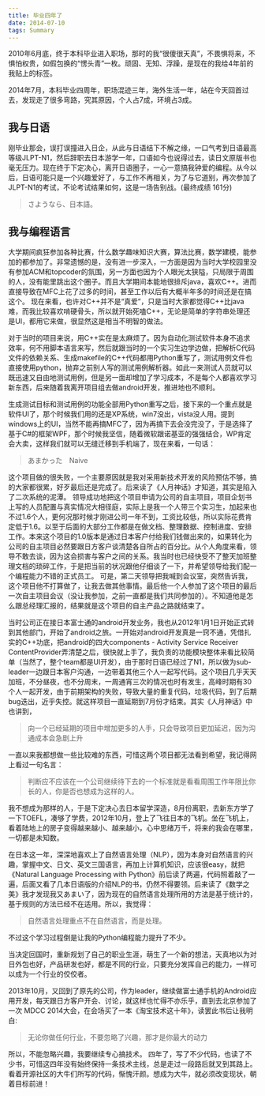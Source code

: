 ```yaml
---
title: 毕业四年了
date: 2014-07-10
tags: Summary
---
```


2010年6月底，终于本科毕业进入职场，那时的我“很傻很天真”，不畏惧将来，不惧怕权贵，如假包换的“愣头青”一枚。顽固、无知、浮躁，是现在的我给4年前的我贴上的标签。

2014年7月，本科毕业四周年，职场混迹三年，海外生活一年，站在今天回首过去，发现走了很多弯路，究其原因，个人占7成，环境占3成。

我与日语
---
刚毕业那会，误打误撞进入日企，从此与日语结下不解之缘，一口气考到日语最高等级JLPT-N1，然后辞职去日本游学一年，口语如今也说得过去，读日文原版书也毫无压力。现在终于下定决心，离开日语圈子，一心一意搞我钟爱的编程。从今以后，日语可能只是一个兴趣爱好了，与工作不再相关，为了与它道别，再次参加了JLPT-N1的考试，不论考试结果如何，这是一场告别战。(最终成绩 161分)

> さようなら、日本語。

我与编程语言
---

大学期间疯狂参加各种比赛，什么数学趣味知识大赛，算法比赛，数学建模，能参加的都参加了。非常遗憾的是，没有进一步深入，一方面是因为当时大学校园里没有参加ACM和topcoder的氛围，另一方面也因为个人眼光太狭隘，只局限于周围的人，没有能里跳出这个圈子。而且大学期间本能地很排斥java，喜欢C++。进而直接导致在MFC上花了过多的时间，甚至工作以后有大概半年多的时间还是在搞这个。
现在来看，也许对C++并不是“真爱”，只是当时大家都觉得C++比java难，而我比较喜欢啃硬骨头，所以就开始死嗑C++，无论是简单的字符串处理还是UI，都用它来做，很显然这是相当不明智的做法。

对于当时的项目来说，用C++实在是太麻烦了。因为自动化测试软件本身不追求效率，何不用脚本语言来写，然后就跟当时的一个实习生边学边做，把解析C代码文件的依赖关系、生成makefile的C++代码都用Python重写了，测试用例文件也直接使用python，抛弃之前别人写的测试用例解析器。如此一来测试人员就可以既迅速又自由地测试用例，但是另一面却增加了学习成本，不是每个人都喜欢学习新东西，后来随着我离开项目组去做android开发，推进地也不顺利。

生成测试目标和测试用例的功能全部用Python重写之后，接下来的一个重点就是软件UI了，那个时候我们用的还是XP系统，win7没出，vista没人用。提到windows上的UI，当然不能再搞MFC了，因为再搞下去会没完没了，于是选择了基于C#的框架WPF，那个时候我坚信，随着微软跟诺基亚的强强结合，WP肯定会大卖，这样我们就可以无缝迁移到手机端了，现在来看，一句话：

> あまかった　Naive

这个项目做的很失败，一个主要原因就是我对采用新技术开发的风险预估不够，搞的大家都很累，好歹最后还是完成了。后来读了《人月神话》才知道，其实是陷入了二次系统的泥潭。
领导成功地把这个项目申请为公司的自主项目，项目企划书上写的人员配置与真实情况大相径庭，实际上是我一个人带三个实习生，加起来也不过1.6个人，更何况那时候才刚进公司一年不到，工资比较低，所以实际花费肯定低于1.6。以至于后面的大部分工作都是在做文档、整理数据、控制进度、安排工作。本来这个项目的1.0版本是通过日本客户付给我们钱做出来的，如果转化为公司的自主项目必然要跟日方客户谈清楚各自所占的百分比。从个人角度来看，领导不敢去谈，因为这会损害与客户之间的关系。我当时也已经快受不了整天加班整理文档的琐碎工作，于是把当前的状况跟他仔细谈了一下，并希望领导给我们配一个编程能力不错的正式员工。
可是，第二天领导把我喊到会议室，突然告诉我，这个项目他不打算做了，让我去做其他事情。最后他一个人参加了这个项目的最后一次自主项目会议（没让我参加，之前一直都是我们共同参加的）。不知道他是怎么跟总经理汇报的，结果就是这个项目的自主产品之路就结束了。

当时公司正在接日本富士通的android开发业务，我也从2012年1月1日开始正式转到其他部门，开始了android之旅。一开始对android开发真是一窍不通，凭借扎实的C++功底，把android的四大components - Activity Service Receiver ContentProvider弄清楚之后，很快就上手了，我负责的功能模块整体来看比较简单（当然了，整个team都是UI开发），由于那时日语已经过了N1，所以做为sub-leader一边跟日本客户沟通，一边带着其他三个人一起写代码。这个项目几乎天天加班，不分昼夜，也不分周末，一周通宵三次的情况也时有发生，高峰时期有30个人一起开发，由于前期架构的失败，导致大量的重复代码，垃圾代码，到了后期bug迭出，近乎失控。就这样项目一直延期到7月份才结束。其实《人月神话》中也讲到，

> 向一个已经延期的项目中增加更多的人手，只会导致项目更加延迟，因为沟通成本会急剧上升

一直以来我都想做一些比较难的东西，可惜这两个项目都无法看到希望，我记得网上看过一句名言：

> 判断应不应该在一个公司继续待下去的一个标准就是看看周围工作年限比你长的人，你是否也想成为这样的人。

我不想成为那样的人，于是下定决心去日本留学深造，8月份离职，去新东方学了一下TOEFL，凑够了学费，2012年10月，登上了飞往日本的飞机。坐在飞机上，看着陆地上的房子变得越来越小、越来越小，心中思绪万千，将来的我会在哪里，一切都是未知数。

在日本这一年，深深地喜欢上了自然语言处理（NLP），因为本身对自然语言的兴趣，掌握中文、日文、英文三国语言，再加上计算机知识，应该很easy，就把《Natural Language Processing with Python》前后读了两遍，代码照着敲了一遍，后面又看了几本日语版的介绍NLP的书，仍然不得要领。后来读了《数学之美》我才发现我又あまい了，因为现在的自然语言处理所用的方法是基于统计的，基于规则的方法已经不在适用。所以，我觉得：

> 自然语言处理重点不在自然语言，而是处理。

不过这个学习过程倒是让我的Python编程能力提升了不少。

当决定回国时，重新规划了自己的职业生涯，萌生了一个新的想法，天真地以为对日外包也好，产品研发也好，都是不同的行业，只要充分发挥自己的能力，一样可以成为一个行业的佼佼者。

2013年10月，又回到了原先的公司，作为leader，继续做富士通手机的Android应用开发，每天跟日方客户开会、讨论，就这样也忙得不亦乐乎，直到去北京参加了一次 MDCC 2014大会，在会场买了一本《淘宝技术这十年》，读罢此书后让我明白:

> 无论你做任何行业，不要忽略了兴趣，那才是你最大的动力

所以，不能忽略兴趣，我要继续专心搞技术。
四年了，写了不少代码，也读了不少书，可惜这四年没有始终保持一条技术主线，总是走过一段路后就叉到其路上。
看着开源社区的大牛们所写的代码，惭愧汗颜。想成为大牛，就必须改变现状，朝着目标前进！
